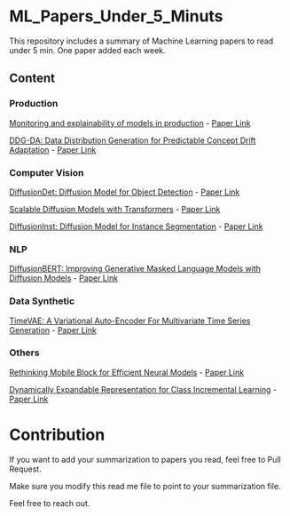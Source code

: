 # ML_Papers_Under_5_Minuts

This repository includes a summary of Machine Learning papers to read under 5 min. One paper added each week.

## Content

### Production

[Monitoring and explainability of models in production](Production/Monitoring%20and%20explainability%20of%20models%20in%20production.md) - [Paper Link](https://arxiv.org/pdf/2007.06299v1.pdf)

[DDG-DA: Data Distribution Generation for Predictable Concept Drift Adaptation](Production/Data%20Distribution%20Generation%20for%20Predictable%20Concept%20Drift%20Adaptation.md) - [Paper Link](https://arxiv.org/pdf/2201.04038v2.pdf)

### Computer Vision

[DiffusionDet: Diffusion Model for Object Detection](Computer%20Vision/Diffusion%20Model%20for%20Object%20Detection.md) - [Paper Link](https://arxiv.org/pdf/2211.09788v1.pdf)

[Scalable Diffusion Models with Transformers](Computer%20Vision/Scalable%20Diffusion%20Models%20with%20Transformers.md) - [Paper Link](https://arxiv.org/pdf/2212.09748v1.pdf)

[DiffusionInst: Diffusion Model for Instance Segmentation](Computer%20Vision/Diffusion%20Model%20for%20Instance%20Segmentation.md) - [Paper Link](https://arxiv.org/pdf/2212.02773v3.pdf)

### NLP

[DiffusionBERT: Improving Generative Masked Language Models with Diffusion Models](/NLP/Improving%20Generative%20Masked%20Language%20Models%20with%20Diffusion%20Models.md) - [Paper Link](https://arxiv.org/pdf/2211.15029v2.pdf)

### Data Synthetic

[TimeVAE: A Variational Auto-Encoder For Multivariate Time Series Generation](Data%20Synthetic/A%20Variational%20Auto-Encoder%20For%20Multivariate%20Time%20Series%20Generation.md) - [Paper Link](https://arxiv.org/pdf/2111.08095.pdf)

### Others

[Rethinking Mobile Block for Efficient Neural Models](Others/Rethinking%20Mobile%20Block%20for%20Efficient%20Neural%20Models.md) - [Paper Link](https://arxiv.org/pdf/2301.01146v1.pdf)

 [Dynamically Expandable Representation for Class Incremental Learning](Others/Dynamically%20Expandable%20Representation%20for%20Class%20Incremental%20Learning.md) - [Paper Link](https://arxiv.org/pdf/2103.16788v1.pdf)

# Contribution

If you want to add your summarization to papers you read, feel free to Pull Request.

Make sure you modify this read me file to point to your summarization file.

Feel free to reach out.
